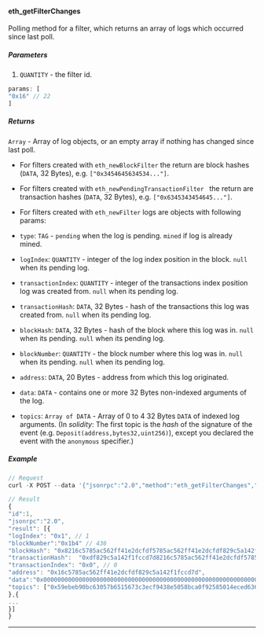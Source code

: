 
#### eth_getFilterChanges

Polling method for a filter, which returns an array of logs which occurred since last poll.


##### Parameters

1. `QUANTITY` - the filter id.

```js
params: [
"0x16" // 22
]
```

##### Returns

`Array` - Array of log objects, or an empty array if nothing has changed since last poll.

- For filters created with `eth_newBlockFilter` the return are block hashes (`DATA`, 32 Bytes), e.g. `["0x3454645634534..."]`.
- For filters created with `eth_newPendingTransactionFilter ` the return are transaction hashes (`DATA`, 32 Bytes), e.g. `["0x6345343454645..."]`.
- For filters created with `eth_newFilter` logs are objects with following params:

- `type`: `TAG` - `pending` when the log is pending. `mined` if log is already mined.
- `logIndex`: `QUANTITY` - integer of the log index position in the block. `null` when its pending log.
- `transactionIndex`: `QUANTITY` - integer of the transactions index position log was created from. `null` when its pending log.
- `transactionHash`: `DATA`, 32 Bytes - hash of the transactions this log was created from. `null` when its pending log.
- `blockHash`: `DATA`, 32 Bytes - hash of the block where this log was in. `null` when its pending. `null` when its pending log.
- `blockNumber`: `QUANTITY` - the block number where this log was in. `null` when its pending. `null` when its pending log.
- `address`: `DATA`, 20 Bytes - address from which this log originated.
- `data`: `DATA` - contains one or more 32 Bytes non-indexed arguments of the log.
- `topics`: `Array of DATA` - Array of 0 to 4 32 Bytes `DATA` of indexed log arguments. (In *solidity*: The first topic is the *hash* of the signature of the event (e.g. `Deposit(address,bytes32,uint256)`), except you declared the event with the `anonymous` specifier.)

##### Example
```js
// Request
curl -X POST --data '{"jsonrpc":"2.0","method":"eth_getFilterChanges","params":["0x16"],"id":73}'

// Result
{
"id":1,
"jsonrpc":"2.0",
"result": [{
"logIndex": "0x1", // 1
"blockNumber":"0x1b4" // 436
"blockHash": "0x8216c5785ac562ff41e2dcfdf5785ac562ff41e2dcfdf829c5a142f1fccd7d",
"transactionHash":  "0xdf829c5a142f1fccd7d8216c5785ac562ff41e2dcfdf5785ac562ff41e2dcf",
"transactionIndex": "0x0", // 0
"address": "0x16c5785ac562ff41e2dcfdf829c5a142f1fccd7d",
"data":"0x0000000000000000000000000000000000000000000000000000000000000000",
"topics": ["0x59ebeb90bc63057b6515673c3ecf9438e5058bca0f92585014eced636878c9a5"]
},{
...
}]
}
```

***
